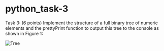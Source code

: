 # python_task-3

Task 3: (6 points)
Implement the structure of a full binary tree of numeric elements and the prettyPrint function to output this tree to the console as shown in Figure 1:

![Tree](./images/my_tree.jpg)
